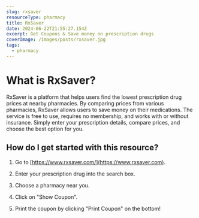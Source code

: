 ```yaml
---
slug: rxsaver
resourceType: pharmacy
title: RxSaver
date: 2024-06-22T21:55:27.154Z
excerpt: Get Coupons & Save money on prescription drugs
coverImage: /images/posts/rxsaver.jpg
tags:
  - pharmacy
---
```


<script>
  import Callout from "$lib/components/molecules/Callout.svelte";
  import PhoneNumber from "$lib/components/molecules/PhoneNumber.svelte"
  import {siteBaseUrl} from "$lib/data/meta"

  const resourceTextDescription = `RxSaver is a platform that helps users find the lowest prescription drug prices at nearby pharmacies. By comparing prices from various pharmacies, RxSaver allows users to save money on their medications. The service is free to use, requires no membership, and works with or without insurance. Simply enter your prescription details, compare prices, and choose the best option for you.

1) Go to https://www.rxsaver.com/.

2) Enter your prescription drug into the search box.

3) Choose a pharmacy near you.

4) Click on "Show Coupon".

5) Print the coupon by clicking "Print Coupon" on the bottom!

For more information/detail go to: ${siteBaseUrl + "rxsaver"}`
</script>

<Callout type="info">
  <PhoneNumber resourceToSend={"pharmacy"} {resourceTextDescription} />
</Callout>

# What is RxSaver?

RxSaver is a platform that helps users find the lowest prescription drug prices at nearby pharmacies. By comparing prices from various pharmacies, RxSaver allows users to save money on their medications. The service is free to use, requires no membership, and works with or without insurance. Simply enter your prescription details, compare prices, and choose the best option for you.

## How do I get started with this resource?

1) Go to [https://www.rxsaver.com/](https://www.rxsaver.com).

2) Enter your prescription drug into the search box.

3) Choose a pharmacy near you.

4) Click on "Show Coupon".

5) Print the coupon by clicking "Print Coupon" on the bottom!